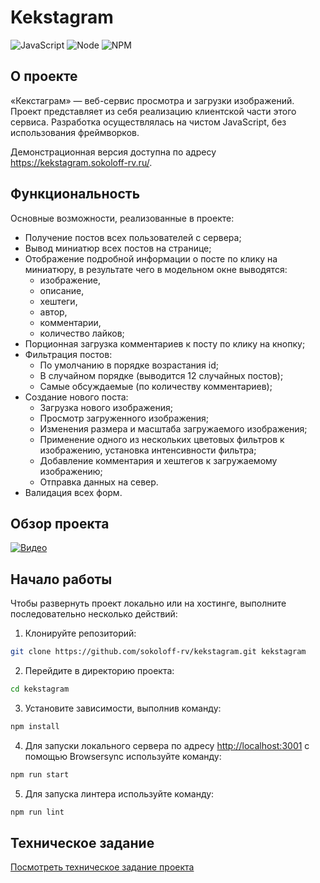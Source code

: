 # Kekstagram
![JavaScript](https://img.shields.io/badge/javascript-ES22-EFD81D)
![Node](https://img.shields.io/badge/node.js-%5E16.0-7FBF00)
![NPM](https://img.shields.io/badge/npm-%5E8.0-C53635)

## О проекте

«Кекстаграм» — веб-сервис просмотра и загрузки изображений. Проект представляет из себя реализацию клиентской части этого сервиса. Разработка осуществлялась на чистом JavaScript, без использования фреймворков.

Демонстрационная версия доступна по адресу https://kekstagram.sokoloff-rv.ru/.

## Функциональность

Основные возможности, реализованные в проекте:

- Получение постов всех пользователей с сервера;
- Вывод миниатюр всех постов на странице;
- Отображение подробной информации о посте по клику на миниатюру, в результате чего в модельном окне выводятся:
    - изображение,
    - описание,
    - хештеги,
    - автор,
    - комментарии,
    - количество лайков;
- Порционная загрузка комментариев к посту по клику на кнопку;
- Фильтрация постов:
    - По умолчанию в порядке возрастания id;
    - В случайном порядке (выводится 12 случайных постов);
    - Самые обсуждаемые (по количеству комментариев);
- Создание нового поста:
    - Загрузка нового изображения;
    - Просмотр загруженного изображения;
    - Изменения размера и масштаба загружаемого изображения;
    - Применение одного из нескольких цветовых фильтров к изображению, установка интенсивности фильтра;
    - Добавление комментария и хештегов к загружаемому изображению;
    - Отправка данных на север.
- Валидация всех форм.

## Обзор проекта

[![Видео](https://sokoloff-rv.ru/share/github/kekstagram.webp)](https://youtu.be/A_3VCBBF2ww)


## Начало работы

Чтобы развернуть проект локально или на хостинге, выполните последовательно несколько действий:

1. Клонируйте репозиторий:

```bash
git clone https://github.com/sokoloff-rv/kekstagram.git kekstagram
```

2. Перейдите в директорию проекта:

```bash
cd kekstagram
```

3. Установите зависимости, выполнив команду:

```bash
npm install
```

4. Для запуски локального сервера по адресу [http://localhost:3001](http://localhost:3001/) с помощью Browsersync используйте команду:

```bash
npm run start
```

5. Для запуска линтера используйте команду:

```bash
npm run lint
```

## Техническое задание

[Посмотреть техническое задание проекта](https://sokoloff-rv.notion.site/Kekstagram-bf107f4aa6ec46499198a6bb0803af1f?pvs=4)
